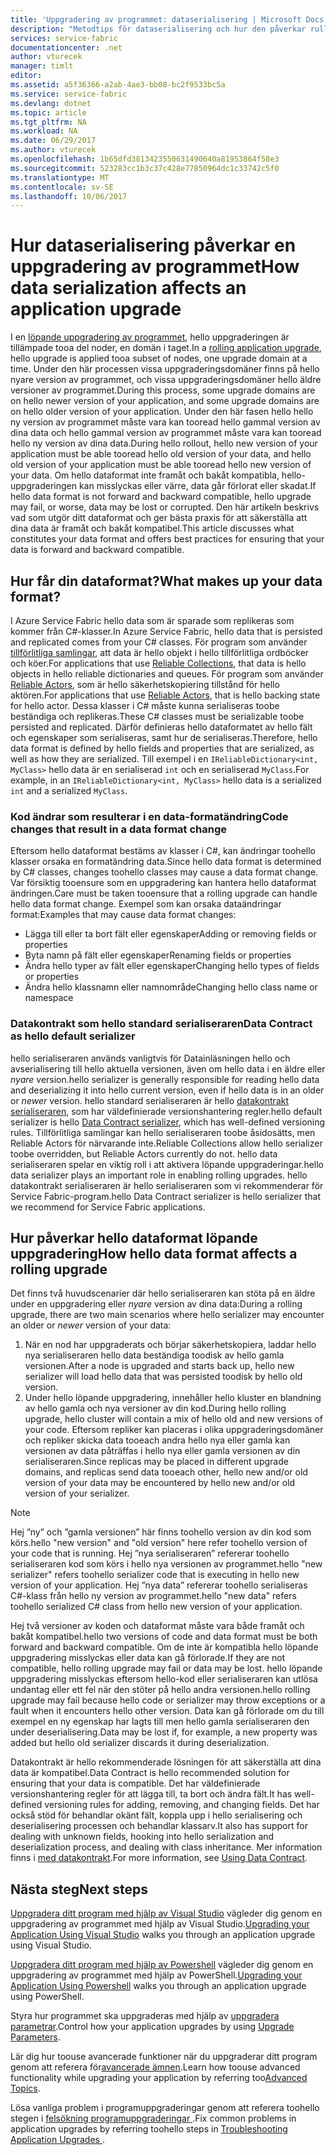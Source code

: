 ```yaml
---
title: 'Uppgradering av programmet: dataserialisering | Microsoft Docs'
description: "Metodtips för dataserialisering och hur den påverkar rullande programuppgraderingar."
services: service-fabric
documentationcenter: .net
author: vturecek
manager: timlt
editor: 
ms.assetid: a5f36366-a2ab-4ae3-bb08-bc2f9533bc5a
ms.service: service-fabric
ms.devlang: dotnet
ms.topic: article
ms.tgt_pltfrm: NA
ms.workload: NA
ms.date: 06/29/2017
ms.author: vturecek
ms.openlocfilehash: 1b65dfd3813423550631490640a81953864f58e3
ms.sourcegitcommit: 523283cc1b3c37c428e77850964dc1c33742c5f0
ms.translationtype: MT
ms.contentlocale: sv-SE
ms.lasthandoff: 10/06/2017
---
```

# <a name="how-data-serialization-affects-an-application-upgrade"></a><span data-ttu-id="c16a1-103">Hur dataserialisering påverkar en uppgradering av programmet</span><span class="sxs-lookup"><span data-stu-id="c16a1-103">How data serialization affects an application upgrade</span></span>
<span data-ttu-id="c16a1-104">I en [löpande uppgradering av programmet](service-fabric-application-upgrade.md), hello uppgraderingen är tillämpade tooa del noder, en domän i taget.</span><span class="sxs-lookup"><span data-stu-id="c16a1-104">In a [rolling application upgrade](service-fabric-application-upgrade.md), hello upgrade is applied tooa subset of nodes, one upgrade domain at a time.</span></span> <span data-ttu-id="c16a1-105">Under den här processen vissa uppgraderingsdomäner finns på hello nyare version av programmet, och vissa uppgraderingsdomäner hello äldre versioner av programmet.</span><span class="sxs-lookup"><span data-stu-id="c16a1-105">During this process, some upgrade domains are on hello newer version of your application, and some upgrade domains are on hello older version of your application.</span></span> <span data-ttu-id="c16a1-106">Under den här fasen hello hello ny version av programmet måste vara kan tooread hello gammal version av dina data och hello gammal version av programmet måste vara kan tooread hello ny version av dina data.</span><span class="sxs-lookup"><span data-stu-id="c16a1-106">During hello rollout, hello new version of your application must be able tooread hello old version of your data, and hello old version of your application must be able tooread hello new version of your data.</span></span> <span data-ttu-id="c16a1-107">Om hello dataformat inte framåt och bakåt kompatibla, hello-uppgraderingen kan misslyckas eller värre, data går förlorat eller skadat.</span><span class="sxs-lookup"><span data-stu-id="c16a1-107">If hello data format is not forward and backward compatible, hello upgrade may fail, or worse, data may be lost or corrupted.</span></span> <span data-ttu-id="c16a1-108">Den här artikeln beskrivs vad som utgör ditt dataformat och ger bästa praxis för att säkerställa att dina data är framåt och bakåt kompatibel.</span><span class="sxs-lookup"><span data-stu-id="c16a1-108">This article discusses what constitutes your data format and offers best practices for ensuring that your data is forward and backward compatible.</span></span>

## <a name="what-makes-up-your-data-format"></a><span data-ttu-id="c16a1-109">Hur får din dataformat?</span><span class="sxs-lookup"><span data-stu-id="c16a1-109">What makes up your data format?</span></span>
<span data-ttu-id="c16a1-110">I Azure Service Fabric hello data som är sparade som replikeras som kommer från C#-klasser.</span><span class="sxs-lookup"><span data-stu-id="c16a1-110">In Azure Service Fabric, hello data that is persisted and replicated comes from your C# classes.</span></span> <span data-ttu-id="c16a1-111">För program som använder [tillförlitliga samlingar](service-fabric-reliable-services-reliable-collections.md), att data är hello objekt i hello tillförlitliga ordböcker och köer.</span><span class="sxs-lookup"><span data-stu-id="c16a1-111">For applications that use [Reliable Collections](service-fabric-reliable-services-reliable-collections.md), that data is hello objects in hello reliable dictionaries and queues.</span></span> <span data-ttu-id="c16a1-112">För program som använder [Reliable Actors](service-fabric-reliable-actors-introduction.md), som är hello säkerhetskopiering tillstånd för hello aktören.</span><span class="sxs-lookup"><span data-stu-id="c16a1-112">For applications that use [Reliable Actors](service-fabric-reliable-actors-introduction.md), that is hello backing state for hello actor.</span></span> <span data-ttu-id="c16a1-113">Dessa klasser i C# måste kunna serialiseras toobe beständiga och replikeras.</span><span class="sxs-lookup"><span data-stu-id="c16a1-113">These C# classes must be serializable toobe persisted and replicated.</span></span> <span data-ttu-id="c16a1-114">Därför definieras hello dataformatet av hello fält och egenskaper som serialiseras, samt hur de serialiseras.</span><span class="sxs-lookup"><span data-stu-id="c16a1-114">Therefore, hello data format is defined by hello fields and properties that are serialized, as well as how they are serialized.</span></span> <span data-ttu-id="c16a1-115">Till exempel i en `IReliableDictionary<int, MyClass>` hello data är en serialiserad `int` och en serialiserad `MyClass`.</span><span class="sxs-lookup"><span data-stu-id="c16a1-115">For example, in an `IReliableDictionary<int, MyClass>` hello data is a serialized `int` and a serialized `MyClass`.</span></span>

### <a name="code-changes-that-result-in-a-data-format-change"></a><span data-ttu-id="c16a1-116">Kod ändrar som resulterar i en data-formatändring</span><span class="sxs-lookup"><span data-stu-id="c16a1-116">Code changes that result in a data format change</span></span>
<span data-ttu-id="c16a1-117">Eftersom hello dataformat bestäms av klasser i C#, kan ändringar toohello klasser orsaka en formatändring data.</span><span class="sxs-lookup"><span data-stu-id="c16a1-117">Since hello data format is determined by C# classes, changes toohello classes may cause a data format change.</span></span> <span data-ttu-id="c16a1-118">Var försiktig tooensure som en uppgradering kan hantera hello dataformat ändringen.</span><span class="sxs-lookup"><span data-stu-id="c16a1-118">Care must be taken tooensure that a rolling upgrade can handle hello data format change.</span></span> <span data-ttu-id="c16a1-119">Exempel som kan orsaka dataändringar format:</span><span class="sxs-lookup"><span data-stu-id="c16a1-119">Examples that may cause data format changes:</span></span>

* <span data-ttu-id="c16a1-120">Lägga till eller ta bort fält eller egenskaper</span><span class="sxs-lookup"><span data-stu-id="c16a1-120">Adding or removing fields or properties</span></span>
* <span data-ttu-id="c16a1-121">Byta namn på fält eller egenskaper</span><span class="sxs-lookup"><span data-stu-id="c16a1-121">Renaming fields or properties</span></span>
* <span data-ttu-id="c16a1-122">Ändra hello typer av fält eller egenskaper</span><span class="sxs-lookup"><span data-stu-id="c16a1-122">Changing hello types of fields or properties</span></span>
* <span data-ttu-id="c16a1-123">Ändra hello klassnamn eller namnområde</span><span class="sxs-lookup"><span data-stu-id="c16a1-123">Changing hello class name or namespace</span></span>

### <a name="data-contract-as-hello-default-serializer"></a><span data-ttu-id="c16a1-124">Datakontrakt som hello standard serialiseraren</span><span class="sxs-lookup"><span data-stu-id="c16a1-124">Data Contract as hello default serializer</span></span>
<span data-ttu-id="c16a1-125">hello serialiseraren används vanligtvis för Datainläsningen hello och avserialisering till hello aktuella versionen, även om hello data i en äldre eller *nyare* version.</span><span class="sxs-lookup"><span data-stu-id="c16a1-125">hello serializer is generally responsible for reading hello data and deserializing it into hello current version, even if hello data is in an older or *newer* version.</span></span> <span data-ttu-id="c16a1-126">hello standard serialiseraren är hello [datakontrakt serialiseraren](https://msdn.microsoft.com/library/ms733127.aspx), som har väldefinierade versionshantering regler.</span><span class="sxs-lookup"><span data-stu-id="c16a1-126">hello default serializer is hello [Data Contract serializer](https://msdn.microsoft.com/library/ms733127.aspx), which has well-defined versioning rules.</span></span> <span data-ttu-id="c16a1-127">Tillförlitliga samlingar kan hello serialiseraren toobe åsidosätts, men Reliable Actors för närvarande inte.</span><span class="sxs-lookup"><span data-stu-id="c16a1-127">Reliable Collections allow hello serializer toobe overridden, but Reliable Actors currently do not.</span></span> <span data-ttu-id="c16a1-128">hello data serialiseraren spelar en viktig roll i att aktivera löpande uppgraderingar.</span><span class="sxs-lookup"><span data-stu-id="c16a1-128">hello data serializer plays an important role in enabling rolling upgrades.</span></span> <span data-ttu-id="c16a1-129">hello datakontrakt serialiseraren är hello serialiseraren som vi rekommenderar för Service Fabric-program.</span><span class="sxs-lookup"><span data-stu-id="c16a1-129">hello Data Contract serializer is hello serializer that we recommend for Service Fabric applications.</span></span>

## <a name="how-hello-data-format-affects-a-rolling-upgrade"></a><span data-ttu-id="c16a1-130">Hur påverkar hello dataformat löpande uppgradering</span><span class="sxs-lookup"><span data-stu-id="c16a1-130">How hello data format affects a rolling upgrade</span></span>
<span data-ttu-id="c16a1-131">Det finns två huvudscenarier där hello serialiseraren kan stöta på en äldre under en uppgradering eller *nyare* version av dina data:</span><span class="sxs-lookup"><span data-stu-id="c16a1-131">During a rolling upgrade, there are two main scenarios where hello serializer may encounter an older or *newer* version of your data:</span></span>

1. <span data-ttu-id="c16a1-132">När en nod har uppgraderats och börjar säkerhetskopiera, laddar hello nya serialiseraren hello data beständiga toodisk av hello gamla versionen.</span><span class="sxs-lookup"><span data-stu-id="c16a1-132">After a node is upgraded and starts back up, hello new serializer will load hello data that was persisted toodisk by hello old version.</span></span>
2. <span data-ttu-id="c16a1-133">Under hello löpande uppgradering, innehåller hello kluster en blandning av hello gamla och nya versioner av din kod.</span><span class="sxs-lookup"><span data-stu-id="c16a1-133">During hello rolling upgrade, hello cluster will contain a mix of hello old and new versions of your code.</span></span> <span data-ttu-id="c16a1-134">Eftersom repliker kan placeras i olika uppgraderingsdomäner och repliker skicka data tooeach andra hello nya eller gamla kan versionen av data påträffas i hello nya eller gamla versionen av din serialiseraren.</span><span class="sxs-lookup"><span data-stu-id="c16a1-134">Since replicas may be placed in different upgrade domains, and replicas send data tooeach other, hello new and/or old version of your data may be encountered by hello new and/or old version of your serializer.</span></span>

> [!NOTE]
> <span data-ttu-id="c16a1-135">Hej ”ny” och ”gamla versionen” här finns toohello version av din kod som körs.</span><span class="sxs-lookup"><span data-stu-id="c16a1-135">hello "new version" and "old version" here refer toohello version of your code that is running.</span></span> <span data-ttu-id="c16a1-136">Hej ”nya serialiseraren” refererar toohello serialiseraren kod som körs i hello nya versionen av programmet.</span><span class="sxs-lookup"><span data-stu-id="c16a1-136">hello "new serializer" refers toohello serializer code that is executing in hello new version of your application.</span></span> <span data-ttu-id="c16a1-137">Hej ”nya data” refererar toohello serialiseras C#-klass från hello ny version av programmet.</span><span class="sxs-lookup"><span data-stu-id="c16a1-137">hello "new data" refers toohello serialized C# class from hello new version of your application.</span></span>
> 
> 

<span data-ttu-id="c16a1-138">Hej två versioner av koden och dataformat måste vara både framåt och bakåt kompatibel.</span><span class="sxs-lookup"><span data-stu-id="c16a1-138">hello two versions of code and data format must be both forward and backward compatible.</span></span> <span data-ttu-id="c16a1-139">Om de inte är kompatibla hello löpande uppgradering misslyckas eller data kan gå förlorade.</span><span class="sxs-lookup"><span data-stu-id="c16a1-139">If they are not compatible, hello rolling upgrade may fail or data may be lost.</span></span> <span data-ttu-id="c16a1-140">hello löpande uppgradering misslyckas eftersom hello-kod eller serialiseraren kan utlösa undantag eller ett fel när den stöter på hello andra versionen.</span><span class="sxs-lookup"><span data-stu-id="c16a1-140">hello rolling upgrade may fail because hello code or serializer may throw exceptions or a fault when it encounters hello other version.</span></span> <span data-ttu-id="c16a1-141">Data kan gå förlorade om du till exempel en ny egenskap har lagts till men hello gamla serialiseraren den under deserialisering.</span><span class="sxs-lookup"><span data-stu-id="c16a1-141">Data may be lost if, for example, a new property was added but hello old serializer discards it during deserialization.</span></span>

<span data-ttu-id="c16a1-142">Datakontrakt är hello rekommenderade lösningen för att säkerställa att dina data är kompatibel.</span><span class="sxs-lookup"><span data-stu-id="c16a1-142">Data Contract is hello recommended solution for ensuring that your data is compatible.</span></span> <span data-ttu-id="c16a1-143">Det har väldefinierade versionshantering regler för att lägga till, ta bort och ändra fält.</span><span class="sxs-lookup"><span data-stu-id="c16a1-143">It has well-defined versioning rules for adding, removing, and changing fields.</span></span> <span data-ttu-id="c16a1-144">Det har också stöd för behandlar okänt fält, koppla upp i hello serialisering och deserialisering processen och behandlar klassarv.</span><span class="sxs-lookup"><span data-stu-id="c16a1-144">It also has support for dealing with unknown fields, hooking into hello serialization and deserialization process, and dealing with class inheritance.</span></span> <span data-ttu-id="c16a1-145">Mer information finns i [med datakontrakt](https://msdn.microsoft.com/library/ms733127.aspx).</span><span class="sxs-lookup"><span data-stu-id="c16a1-145">For more information, see [Using Data Contract](https://msdn.microsoft.com/library/ms733127.aspx).</span></span>

## <a name="next-steps"></a><span data-ttu-id="c16a1-146">Nästa steg</span><span class="sxs-lookup"><span data-stu-id="c16a1-146">Next steps</span></span>
<span data-ttu-id="c16a1-147">[Uppgradera ditt program med hjälp av Visual Studio](service-fabric-application-upgrade-tutorial.md) vägleder dig genom en uppgradering av programmet med hjälp av Visual Studio.</span><span class="sxs-lookup"><span data-stu-id="c16a1-147">[Upgrading your Application Using Visual Studio](service-fabric-application-upgrade-tutorial.md) walks you through an application upgrade using Visual Studio.</span></span>

<span data-ttu-id="c16a1-148">[Uppgradera ditt program med hjälp av Powershell](service-fabric-application-upgrade-tutorial-powershell.md) vägleder dig genom en uppgradering av programmet med hjälp av PowerShell.</span><span class="sxs-lookup"><span data-stu-id="c16a1-148">[Upgrading your Application Using Powershell](service-fabric-application-upgrade-tutorial-powershell.md) walks you through an application upgrade using PowerShell.</span></span>

<span data-ttu-id="c16a1-149">Styra hur programmet ska uppgraderas med hjälp av [uppgradera parametrar](service-fabric-application-upgrade-parameters.md).</span><span class="sxs-lookup"><span data-stu-id="c16a1-149">Control how your application upgrades by using [Upgrade Parameters](service-fabric-application-upgrade-parameters.md).</span></span>

<span data-ttu-id="c16a1-150">Lär dig hur toouse avancerade funktioner när du uppgraderar ditt program genom att referera för[avancerade ämnen](service-fabric-application-upgrade-advanced.md).</span><span class="sxs-lookup"><span data-stu-id="c16a1-150">Learn how toouse advanced functionality while upgrading your application by referring too[Advanced Topics](service-fabric-application-upgrade-advanced.md).</span></span>

<span data-ttu-id="c16a1-151">Lösa vanliga problem i programuppgraderingar genom att referera toohello stegen i [felsökning programuppgraderingar ](service-fabric-application-upgrade-troubleshooting.md).</span><span class="sxs-lookup"><span data-stu-id="c16a1-151">Fix common problems in application upgrades by referring toohello steps in [Troubleshooting Application Upgrades ](service-fabric-application-upgrade-troubleshooting.md).</span></span>


